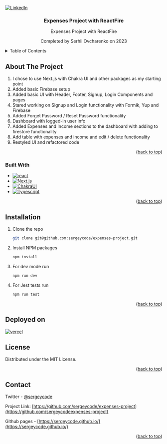 <a name="readme-top"></a>

[![LinkedIn][linkedin-shield]][linkedin-url]

<div align="center">

  <h3 align="center">Expenses Project with ReactFire</h3>

  <p align="center">
    Expenses Project with ReactFire
  </p>
  <p align="center">
    Completed by Serhii Ovcharenko on 2023
  </p>

</div>

<!-- TABLE OF CONTENTS -->
<details>
  <summary>Table of Contents</summary>
  <ol>
    <li>
      <a href="#about-the-project">About The Project</a>
      <ul>
        <li><a href="#built-with">Built With</a></li>
      </ul>
    </li>
    <li>
      <a href="#installation">Installation</a>
    </li>
    <li><a href="#license">License</a></li>
    <li><a href="#contact">Contact</a></li>
  </ol>
</details>

<!-- ABOUT THE PROJECT -->

## About The Project

1. I chose to use Next.js with Chakra UI and other packages as my starting point
2. Added basic Firebase setup
3. Added basic UI with Header, Footer, Signup, Login Components and pages
4. Stared working on Signup and Login functionality with Formik, Yup and Firebase
5. Added Forget Password / Reset Password functionality
6. Dashboard with logged-in user info
7. Added Expenses and Income sections to the dashboard with adding to firestore functionality
8. Add table with expenses and income and edit / delete functionality
9. Restyled UI and refactored code

<p align="right">(<a href="#readme-top">back to top</a>)</p>

### Built With

- [![react][react]][react-url]
- [![Next.js][next-js]][next-js-url]
- [![ChakraUI][chakraui]][chakraui-url]
- [![Typescript][typescript]][typescript-url]

<p align="right">(<a href="#readme-top">back to top</a>)</p>

<!-- GETTING STARTED -->

## Installation

1. Clone the repo
   ```sh
   git clone git@github.com:sergeycode/expenses-project.git
   ```
2. Install NPM packages
   ```sh
   npm install
   ```
3. For dev mode run
   ```sh
   npm run dev
   ```
4. For Jest tests run
   ```sh
   npm run test
   ```

<p align="right">(<a href="#readme-top">back to top</a>)</p>

## Deployed on

[![vercel][vercel]][vercel-url]

<!-- LICENSE -->

## License

Distributed under the MIT License.

<p align="right">(<a href="#readme-top">back to top</a>)</p>

<!-- CONTACT -->

## Contact

Twitter - [@sergeycode](https://twitter.com/sergeycode)

Project Link: [https://github.com/sergeycode/expenses-project](https://github.com/sergeycodeexpenses-project)

Github pages - [https://sergeycode.github.io/](https://sergeycode.github.io/)

<p align="right">(<a href="#readme-top">back to top</a>)</p>

<!-- MARKDOWN LINKS & IMAGES -->
<!-- https://www.markdownguide.org/basic-syntax/#reference-style-links -->

[react-url]: https://reactjs.org/
[next-js-url]: https://nextjs.org/
[typescript-url]: https://www.typescriptlang.org/
[chakraui-url]: https://chakra-ui.com/
[linkedin-shield]: https://img.shields.io/badge/-LinkedIn-black.svg?style=for-the-badge&logo=linkedin&colorB=555
[linkedin-url]: https://linkedin.com/in/sergeyovcharenko
[product-screenshot]: public/images/screenshot.jpg
[react]: https://img.shields.io/badge/React-20232A?style=for-the-badge&logo=react&logoColor=61DAFB
[next-js]: https://img.shields.io/badge/Next.js-20232A?style=for-the-badge&logo=Next.js
[chakraui]: https://img.shields.io/badge/Chakra-20232A?style=for-the-badge&logo=chakraui&logoColor=319795
[typescript]: https://img.shields.io/badge/typescript-%23007ACC.svg?style=for-the-badge&logo=typescript&logoColor=white
[vercel]: https://img.shields.io/badge/vercel-20232A?style=for-the-badge&logo=vercel
[vercel-url]: https://expenses-project-sergeycode.vercel.app/
